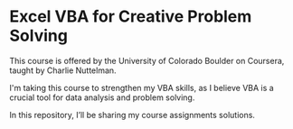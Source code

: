 # Excel VBA for Creative Problem Solving

This course is offered by the University of Colorado Boulder on Coursera, taught by Charlie Nuttelman. 

I'm taking this course to strengthen my VBA skills, as I believe VBA is a crucial tool for data analysis and problem solving.

In this repository, I’ll be sharing my course assignments solutions.


